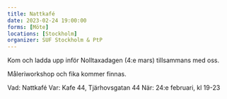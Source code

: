 ```yaml
---
title: Nattkafé 
date: 2023-02-24 19:00:00
forms: [Möte]
locations: [Stockholm]
organizer: SUF Stockholm & PtP
---
```

Kom och ladda upp inför Nolltaxadagen (4:e mars) tillsammans med oss.

Måleriworkshop och fika kommer finnas.

Vad: Nattkafé
Var: Kafe 44, Tjärhovsgatan 44
När: 24:e februari, kl 19-23